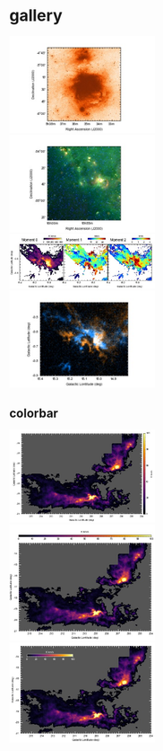 # gallery


<a href="./recipes/plot-optical-image.ipynb"><img src="./recipes/plot-optical-image.jpg" width="260px"></a>
<a href="./recipes/plot-rgbimage.ipynb"><img src="./recipes/plot-rgbimage.jpg" width="260px"></a>
<a href="./recipes/moment-0-1-2.ipynb"><img src="./recipes/moment-0-1-2.jpg" width="260px"></a>
<a href="./recipes/ccc-red-blue-image.ipynb"><img src="./recipes/ccc-red-blue-image.jpg" width="260px"></a>

## colorbar
<a href="./recipes/colorbar-1.ipynb"><img src="./recipes/colorbar-1.jpg" width="260px"></a>
<a href="./recipes/colorbar-2.ipynb"><img src="./recipes/colorbar-2.jpg" width="260px"></a>
<a href="./recipes/colorbar-3.ipynb"><img src="./recipes/colorbar-3.jpg" width="260px"></a>
